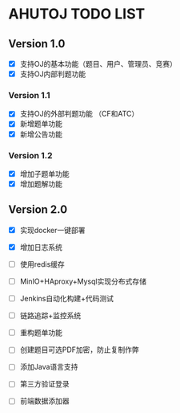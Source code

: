 # AHUTOJ TODO LIST

## Version 1.0

- [x] 支持OJ的基本功能（题目、用户、管理员、竞赛）
- [x] 支持OJ内部判题功能

### Version 1.1

- [x] 支持OJ的外部判题功能 （CF和ATC）
- [x] 新增题单功能
- [x] 新增公告功能

### Version 1.2

- [x] 增加子题单功能
- [x] 增加题解功能

## Version 2.0
- [x] 实现docker一键部署
- [x] 增加日志系统
- [ ] 使用redis缓存
- [ ] MinIO+HAproxy+Mysql实现分布式存储
- [ ] Jenkins自动化构建+代码测试
- [ ] 链路追踪+监控系统
- [ ] 重构题单功能
- [ ] 创建题目可选PDF加密，防止复制作弊
- [ ] 添加Java语言支持
- [ ] 第三方验证登录
- [ ] 前端数据添加器

